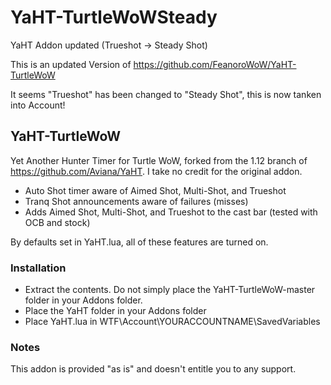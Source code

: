 # YaHT-TurtleWoWSteady
YaHT Addon updated (Trueshot -> Steady Shot)

This is an updated Version of https://github.com/FeanoroWoW/YaHT-TurtleWoW

It seems "Trueshot" has been changed to "Steady Shot", this is now tanken into Account!


## YaHT-TurtleWoW
Yet Another Hunter Timer for Turtle WoW, forked from the 1.12 branch of https://github.com/Aviana/YaHT. I take no credit for the original addon.

- Auto Shot timer aware of Aimed Shot, Multi-Shot, and Trueshot
- Tranq Shot announcements aware of failures (misses)
- Adds Aimed Shot, Multi-Shot, and Trueshot to the cast bar (tested with OCB and stock)

By defaults set in YaHT.lua, all of these features are turned on.

### Installation
- Extract the contents. Do not simply place the YaHT-TurtleWoW-master folder in your Addons folder.
- Place the YaHT folder in your Addons folder
- Place YaHT.lua in WTF\Account\YOURACCOUNTNAME\SavedVariables


### Notes
This addon is provided "as is" and doesn't entitle you to any support.

